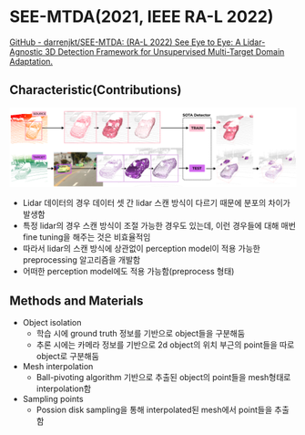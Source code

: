 # SEE-MTDA(2021, IEEE RA-L 2022)

[GitHub - darrenjkt/SEE-MTDA: (RA-L 2022) See Eye to Eye: A Lidar-Agnostic 3D Detection Framework for Unsupervised Multi-Target Domain Adaptation.](https://github.com/darrenjkt/SEE-MTDA)

## Characteristic(Contributions)

![Untitled](SEE-MTDA(2021,%20IEEE%20RA-L%202022)%203f2eaf51629e426dafd07ad7f0b2616c/Untitled.png)

- Lidar 데이터의 경우 데이터 셋 간 lidar 스캔 방식이 다르기 때문에 분포의 차이가 발생함
- 특정 lidar의 경우 스캔 방식이 조절 가능한 경우도 있는데, 이런 경우들에 대해 매번 fine tuning을 해주는 것은 비효율적임
- 따라서 lidar의 스캔 방식에 상관없이 perception model이 적용 가능한 preprocessing 알고리즘을 개발함
- 어떠한 perception model에도 적용 가능함(preprocess 형태)

## Methods and Materials

- Object isolation
    - 학습 시에 ground truth 정보를 기반으로 object들을 구분해둠
    - 추론 시에는 카메라 정보를 기반으로 2d object의 위치 부근의 point들을 따로 object로 구분해둠
- Mesh interpolation
    - Ball-pivoting algorithm 기반으로 추출된 object의 point들을 mesh형태로 interpolation함
- Sampling points
    - Possion disk sampling을 통해 interpolated된 mesh에서 point들을 추출함
